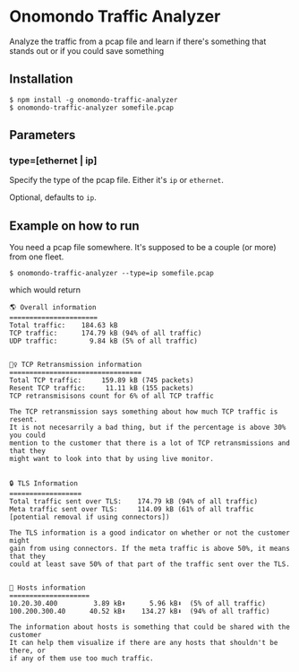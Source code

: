 # Onomondo Traffic Analyzer

Analyze the traffic from a pcap file and learn if there's something that stands out or if you could save something

## Installation

```
$ npm install -g onomondo-traffic-analyzer
$ onomondo-traffic-analyzer somefile.pcap
```

## Parameters

### type=[ethernet | ip]

Specify the type of the pcap file. Either it's `ip` or `ethernet`.

Optional, defaults to `ip`.

## Example on how to run

You need a pcap file somewhere. It's supposed to be a couple (or more) from one fleet.

```
$ onomondo-traffic-analyzer --type=ip somefile.pcap
```

which would return

```
🌎 Overall information
======================
Total traffic:    184.63 kB
TCP traffic:      174.79 kB (94% of all traffic)
UDP traffic:        9.84 kB (5% of all traffic)


👯‍♀️ TCP Retransmission information
=================================
Total TCP traffic:     159.89 kB (745 packets)
Resent TCP traffic:     11.11 kB (155 packets)
TCP retransmisisons count for 6% of all TCP traffic

The TCP retransmission says something about how much TCP traffic is resent.
It is not necesarrily a bad thing, but if the percentage is above 30% you could
mention to the customer that there is a lot of TCP retransmissions and that they
might want to look into that by using live monitor.


🔒 TLS Information
==================
Total traffic sent over TLS:    174.79 kB (94% of all traffic)
Meta traffic sent over TLS:     114.09 kB (61% of all traffic [potential removal if using connectors])

The TLS information is a good indicator on whether or not the customer might
gain from using connectors. If the meta traffic is above 50%, it means that they
could at least save 50% of that part of the traffic sent over the TLS.


🚦 Hosts information
====================
10.20.30.400         3.89 kB⬆      5.96 kB⬇  (5% of all traffic)
100.200.300.40      40.52 kB⬆    134.27 kB⬇  (94% of all traffic)

The information about hosts is something that could be shared with the customer
It can help them visualize if there are any hosts that shouldn't be there, or
if any of them use too much traffic.
```
